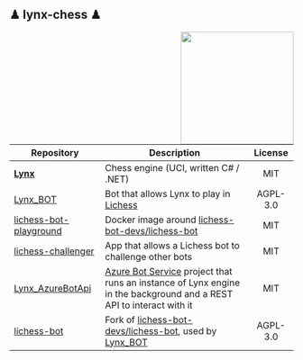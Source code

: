 ## ♟ lynx-chess ♟

<img align="right" width="200" height="200" src="https://github.com/lynx-chess/Lynx/blob/main/resources/lynx.png">


| Repository | Description | License |
|---|---|:---:|
| **[Lynx](https://github.com/lynx-chess/Lynx)** | Chess engine (UCI, written C# / .NET) | MIT |
| [Lynx_BOT](https://github.com/lynx-chess/Lynx_BOT) | Bot that allows Lynx to play in [Lichess](https://lichess.org/@/Lynx_BOT) | AGPL-3.0  |
| [lichess-bot-playground](https://github.com/lynx-chess/lichess-bot-playground) | Docker image around [lichess-bot-devs/lichess-bot](https://github.com/lichess-bot-devs/lichess-bot) | MIT  |
| [lichess-challenger](https://github.com/lynx-chess/lichess-challenger) | App that allows a Lichess bot to challenge other bots | MIT |
| [Lynx_AzureBotApi](https://github.com/lynx-chess/Lynx_AzureBotApi ) | [Azure Bot Service](https://azure.microsoft.com/en-us/services/bot-services/) project that runs an instance of Lynx engine in the background and a REST API to interact with it | MIT  |
| [lichess-bot](https://github.com/lynx-chess/lichess-bot ) | Fork of [lichess-bot-devs/lichess-bot](https://github.com/lichess-bot-devs/lichess-bot), used by [Lynx_BOT](https://github.com/lynx-chess/Lynx_BOT) | AGPL-3.0  |
